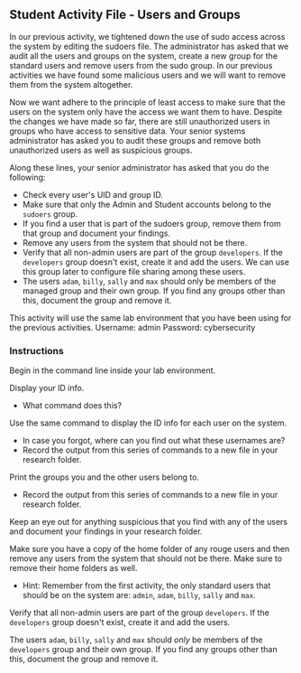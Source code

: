 ## Student Activity File - Users and Groups

In our previous activity, we tightened down the use of sudo access across the system by editing the sudoers file. The administrator has asked that we audit all the users and groups on the system, create a new group for the standard users and remove users from the sudo group. In our previous activities we have found some malicious users and we will want to remove them from the system altogether.

Now we want adhere to the principle of least access to make sure that the users on the system only have the access we want them to have. Despite the changes we have made so far, there are still unauthorized users in groups who have access to sensitive data. Your senior systems administrator has asked you to audit these groups and remove both unauthorized users as well as suspicious groups.

Along these lines, your senior administrator has asked that you do the following:

- Check every user's UID and group ID.
- Make sure that only the Admin and Student accounts belong to the `sudoers` group.
- If you find a user that is part of the sudoers group, remove them from that group and document your findings.
- Remove any users from the system that should not be there.
- Verify that all non-admin users are part of the group `developers`. If the `developers` group doesn't exist, create it and add the users. We can use this group later to configure file sharing among these users.
- The users `adam`, `billy`, `sally` and `max` should only be members of the managed group and their own group. If you find any groups other than this, document the group and remove it.

This activity will use the same lab environment that you have been using for the previous activities. Username: admin Password: cybersecurity

### Instructions

Begin in the command line inside your lab environment.

Display your ID info.
  - What command does this?

Use the same command to display the ID info for each user on the system.
  - In case you forgot, where can you find out what these usernames are?
  - Record the output from this series of commands to a new file in your research folder.

Print the groups you and the other users belong to.
  - Record the output from this series of commands to a new file in your research folder.

Keep an eye out for anything suspicious that you find with any of the users and document your findings in your research folder.

Make sure you have a copy of the home folder of any rouge users and then remove any users from the system that should not be there. Make sure to remove their home folders as well.
  - Hint: Remember from the first activity, the only standard users that should be on the system are: `admin`, `adam`, `billy`, `sally` and `max`.

Verify that all non-admin users are part of the group `developers`. If the `developers` group doesn't exist, create it and add the users.

The users `adam`, `billy`, `sally` and `max` should _only_ be members of the `developers` group and their own group. If you find any groups other than this, document the group and remove it.

